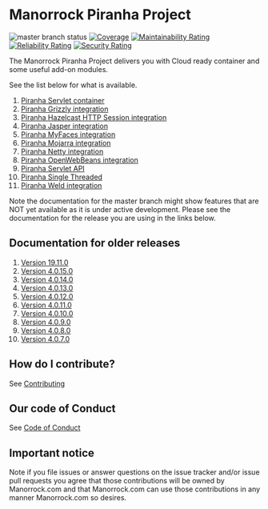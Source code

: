 
# Manorrock Piranha Project

![master branch status](https://github.com/manorrock/piranha/workflows/master/badge.svg)
[![Coverage](https://sonarcloud.io/api/project_badges/measure?project=manorrock_piranha&metric=coverage)](https://sonarcloud.io/dashboard?id=manorrock_piranha)
[![Maintainability Rating](https://sonarcloud.io/api/project_badges/measure?project=manorrock_piranha&metric=sqale_rating)](https://sonarcloud.io/dashboard?id=manorrock_piranha)
[![Reliability Rating](https://sonarcloud.io/api/project_badges/measure?project=manorrock_piranha&metric=reliability_rating)](https://sonarcloud.io/dashboard?id=manorrock_piranha)
[![Security Rating](https://sonarcloud.io/api/project_badges/measure?project=manorrock_piranha&metric=security_rating)](https://sonarcloud.io/dashboard?id=manorrock_piranha)

The Manorrock Piranha Project delivers you with Cloud ready container and
some useful add-on modules.

See the list below for what is available.

1. [Piranha Servlet container](piranha/README.md)
1. [Piranha Grizzly integration](http/grizzly/README.md)
1. [Piranha Hazelcast HTTP Session integration](piranha-session-hazelcast/README.md)
1. [Piranha Jasper integration](pages/jasper/README.md)
1. [Piranha MyFaces integration](faces/myfaces/README.md)
1. [Piranha Mojarra integration](faces/mojarra/README.md)
1. [Piranha Netty integration](http/netty/README.md)
1. [Piranha OpenWebBeans integration](cdi/openwebbeans/README.md)
1. [Piranha Servlet API](piranha-servlet-api/README.md)
1. [Piranha Single Threaded](http/singlethread/README.md)
1. [Piranha Weld integration](cdi/weld/README.md)

Note the documentation for the master branch might show features that are NOT 
yet available as it is under active development. Please see the documentation
for the release you are using in the links below.

## Documentation for older releases

1. [Version 19.11.0](https://github.com/manorrock/piranha/tree/v19.11.0)
1. [Version 4.0.15.0](https://github.com/manorrock/piranha/tree/v4.0.15.0)
1. [Version 4.0.14.0](https://github.com/manorrock/piranha/tree/v4.0.14.0)
1. [Version 4.0.13.0](https://github.com/manorrock/piranha/tree/v4.0.13.0)
1. [Version 4.0.12.0](https://github.com/manorrock/piranha/tree/v4.0.12.0)
1. [Version 4.0.11.0](https://github.com/manorrock/piranha/tree/v4.0.11.0)
1. [Version 4.0.10.0](https://github.com/manorrock/piranha/tree/v4.0.10.0)
1. [Version 4.0.9.0](https://github.com/manorrock/piranha/tree/v4.0.9.0)
1. [Version 4.0.8.0](https://github.com/manorrock/piranha/tree/v4.0.8.0)
1. [Version 4.0.7.0](https://github.com/manorrock/piranha/tree/v4.0.7.0)

## How do I contribute?

See [Contributing](CONTRIBUTING.md)

## Our code of Conduct

See [Code of Conduct](CODE_OF_CONDUCT.md)

## Important notice

Note if you file issues or answer questions on the issue tracker and/or issue 
pull requests you agree that those contributions will be owned by Manorrock.com
and that Manorrock.com can use those contributions in any manner Manorrock.com
so desires.
